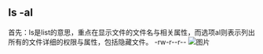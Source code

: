 ls -al
---
首先：ls是list的意思，重点在显示文件的文件名与相关属性，而选项al则表示列出所有的文件详细的权限与属性，包括隐藏文件。
-rw-r--r--
![图片](https://github.com/18838928050/Mynotes/tree/master/Linux/pic/clipboard01.png)
